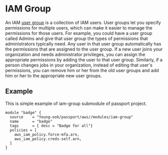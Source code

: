 # IAM Group
An IAM [user group](https://docs.aws.amazon.com/IAM/latest/UserGuide/id_groups.html) is a collection of IAM users. User groups let you specify permissions for multiple users, which can make it easier to manage the permissions for those users. For example, you could have a user group called Admins and give that user group the types of permissions that administrators typically need. Any user in that user group automatically has the permissions that are assigned to the user group. If a new user joins your organization and needs administrator privileges, you can assign the appropriate permissions by adding the user to that user group. Similarly, if a person changes jobs in your organization, instead of editing that user's permissions, you can remove him or her from the old user groups and add him or her to the appropriate new user groups.

## Example
This is simple example of iam-group submodule of passport project.

```hcl
module "badge" {
  source    = "Young-ook/passport/aws//modules/iam-group"
  name      = "badge"
  tags      = { desc = "Badge for all"}
  policies = [
    aws_iam_policy.force-mfa.arn,
    aws_iam_policy.creds-self.arn,
  ]
}
```
